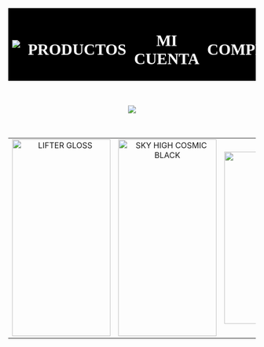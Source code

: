 <html>
 <head>
  <title>Maybeline</title>
  <style>
h1 { color: #FFFFFF; font-family: LEMON MILK LIGHT; }
  </style>
 </head>
 <body>
<table width="100%" bgcolor="#000000" >
<TR>
 <td> <CENTER> <img src="E:\logo maybelline.jpg"> </CENTER>
 <td> <h1> <CENTER> PRODUCTOS </CENTER> </h1> </td>
 <td> <h1> <CENTER> MI CUENTA </CENTER> </h1> </TD>
 <TD> <h1> <CENTER> COMPRAS </CENTER> </h1> </TD>
</TR> 
</table>
<br>
<br> <center> <img src="E:\logo blanco.png"> </center>
<br>
<br><table width="100%">
<tr>
 <td><center><a href="file:///E:/P%C3%A1ginas%20Web/Lifter_gloss.html"><img src="E:\GLOSS.jpg" width="200" height="400" alt="LIFTER GLOSS" /></center></a>
 <td><center><a href="file:///E:/P%C3%A1ginas%20Web/Sky%20High%20CosmicBlack.html"><img src="E:\mascara.jpg" width="200" height="400" alt="SKY HIGH COSMIC BLACK" /></center></a>
 <td><center><a href="file:///E:/P%C3%A1ginas%20Web/Fit%20Me.html"><img src="E:\base.jpg" width="250" height="350" alt="FIT ME" /></center></a>
</tr>
</table>
 </body/
</html>
